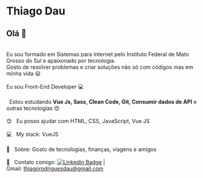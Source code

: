 # Thiago Dau
## Olá 👋
<br/>Eu sou formado em Sistemas para Internet pelo Instituto Federal de Mato Grosso do Sul e apaixonado por tecnologia.
<br/>Gosto de resolver problemas e criar soluções não só com códigos mas em minha vida :smiley: <br/>
<br/>Eu sou Front-End Developer :computer:<br/><br/>
  &nbsp; Estou estudando **Vue Js, Sass, Clean Code, Git, Consumir dados de API** e outras tecnologias :heart_eyes: <br/>
 <br/> :blush: &nbsp; Eu posso ajudar com HTML, CSS, JavaScript, Vue JS <br/>
 <br/> :computer: &nbsp; My stack: VueJS <br/>
 <br/> 💬  &nbsp; Sobre: Gosto de tecnologias, finanças, viagens e amigos <br/>
 <br/> :email: &nbsp; Contato comigo: [![Linkedin Badge](https://img.shields.io/badge/-ThiagoDau-blue?style=flat-square&logo=Linkedin&logoColor=white&link=https://www.linkedin.com/in/thiagorodriguesdau/)](https://www.linkedin.com/in/thiagorodriguesdau/)
 |<br/>
Gmail: thiagorodriguesdau@gmail.com